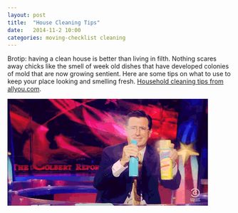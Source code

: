 ```yaml
---
layout: post
title:  "House Cleaning Tips"
date:   2014-11-2 10:00
categories: moving-checklist cleaning
---
```


Brotip: having a clean house is better than living in filth. Nothing scares away chicks like the smell of week old dishes that have developed colonies of mold that are now growing sentient. Here are some tips on what to use to keep your place looking and smelling fresh. [Household cleaning tips from allyou.com](http://www.allyou.com/budget-home/organizing-cleaning/secret-cleaners).

<div class="text-center">
	<img src="/images/cleaningcolbert.gif" alt="Cleaning Colbert" />
</div>